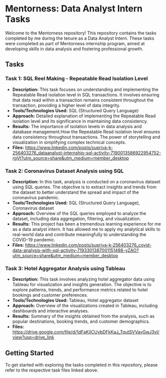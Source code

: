 
# Mentorness: Data Analyst Intern Tasks

Welcome to the Mentorness repository! This repository contains the tasks completed by me during the tenure as a Data Analyst Intern. These tasks were completed as part of Mentorness internship program, aimed at developing skills in data analysis and fostering professional growth.

## Tasks

### Task 1: SQL Reel Making - Repeatable Read Isolation Level
- **Description:** This task focuses on understanding and implementing the Repeatable Read isolation level in SQL transactions. It involves ensuring that data read within a transaction remains consistent throughout the transaction, providing a higher level of data integrity.
- **Tools/Technologies Used:** SQL (Structured Query Language)
- **Approach:** Detailed explanation of implementing the Repeatable Read isolation level and its significance in maintaining data consistency.
- **Results:** The importance of isolation levels in data analysis and database management.How the Repeatable Read isolation level ensures data consistency throughout transactions.
The power of storytelling and visualization in simplifying complex technical concepts.
- **Files:** https://www.linkedin.com/posts/supriya-k-256403276_dataanalyst-internship-sql-activity-7190013586922954752-rgVt?utm_source=share&utm_medium=member_desktop

### Task 2: Coronavirus Dataset Analysis using SQL
- **Description:** In this task, analysis is conducted on a coronavirus dataset using SQL queries. The objective is to extract insights and trends from the dataset to better understand the spread and impact of the coronavirus pandemic.
- **Tools/Technologies Used:** SQL (Structured Query Language), Coronavirus dataset
- **Approach:** Overview of the SQL queries employed to analyze the dataset, including data aggregation, filtering, and visualization.
- **Results:** This project has been a tremendous learning experience for me as a data analyst intern. It has allowed me to apply my analytical skills to real-world data and contribute meaningfully to understanding the COVID-19 pandemic.
- **Files:** https://www.linkedin.com/posts/supriya-k-256403276_covid-data-analysis-with-sql-activity-7193301387001151488-yZAO?utm_source=share&utm_medium=member_desktop

### Task 3: Hotel Aggregator Analysis using Tableau
- **Description:** This task involves analyzing hotel aggregator data using Tableau for visualization and insights generation. The objective is to explore patterns, trends, and performance metrics related to hotel bookings and customer preferences.
- **Tools/Technologies Used:** Tableau, Hotel aggregator dataset
- **Approach:** Overview of the visualizations created in Tableau, including dashboards and interactive analyses.
- **Results:** Summary of the insights obtained from the analysis, such as popular destinations, booking trends, and customer demographics.
- **Files:** https://drive.google.com/file/d/1dFaKiICUvbDFkKaJ_TqutSVVavGwJ3vl/view?usp=drive_link

## Getting Started

To get started with exploring the tasks completed in this repository, please refer to the respective task files linked above.



